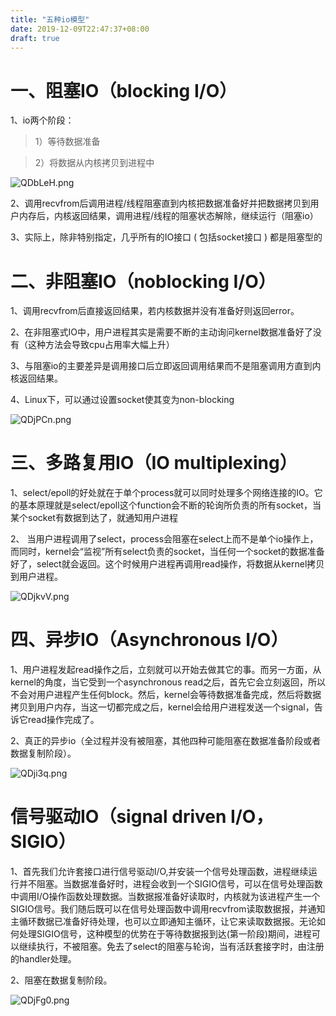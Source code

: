 ```yaml
---
title: "五种io模型"
date: 2019-12-09T22:47:37+08:00
draft: true
---
```


# 一、阻塞IO（blocking I/O）
1、io两个阶段：

> 1）等待数据准备

> 2）将数据从内核拷贝到进程中  

![QDbLeH.png](https://s2.ax1x.com/2019/12/10/QDbLeH.png)
   
2、调用recvfrom后调用进程/线程阻塞直到内核把数据准备好并把数据拷贝到用户内存后，内核返回结果，调用进程/线程的阻塞状态解除，继续运行（阻塞io）

3、实际上，除非特别指定，几乎所有的IO接口 ( 包括socket接口 ) 都是阻塞型的


# 二、非阻塞IO（noblocking I/O）
1、调用recvfrom后直接返回结果，若内核数据并没有准备好则返回error。

2、在非阻塞式IO中，用户进程其实是需要不断的主动询问kernel数据准备好了没有（这种方法会导致cpu占用率大幅上升）

3、与阻塞io的主要差异是调用接口后立即返回调用结果而不是阻塞调用方直到内核返回结果。

4、Linux下，可以通过设置socket使其变为non-blocking

![QDjPCn.png](https://s2.ax1x.com/2019/12/10/QDjPCn.png)

# 三、多路复用IO（IO multiplexing）
1、select/epoll的好处就在于单个process就可以同时处理多个网络连接的IO。它的基本原理就是select/epoll这个function会不断的轮询所负责的所有socket，当某个socket有数据到达了，就通知用户进程
    
2、 当用户进程调用了select，process会阻塞在select上而不是单个io操作上，而同时，kernel会“监视”所有select负责的socket，当任何一个socket的数据准备好了，select就会返回。这个时候用户进程再调用read操作，将数据从kernel拷贝到用户进程。

![QDjkvV.png](https://s2.ax1x.com/2019/12/10/QDjkvV.png)

# 四、异步IO（Asynchronous I/O）
1、用户进程发起read操作之后，立刻就可以开始去做其它的事。而另一方面，从kernel的角度，当它受到一个asynchronous read之后，首先它会立刻返回，所以不会对用户进程产生任何block。然后，kernel会等待数据准备完成，然后将数据拷贝到用户内存，当这一切都完成之后，kernel会给用户进程发送一个signal，告诉它read操作完成了。
   
2、真正的异步io（全过程并没有被阻塞，其他四种可能阻塞在数据准备阶段或者数据复制阶段）。
    
![QDji3q.png](https://s2.ax1x.com/2019/12/10/QDji3q.png)

# 信号驱动IO（signal driven I/O， SIGIO）
1、首先我们允许套接口进行信号驱动I/O,并安装一个信号处理函数，进程继续运行并不阻塞。当数据准备好时，进程会收到一个SIGIO信号，可以在信号处理函数中调用I/O操作函数处理数据。当数据报准备好读取时，内核就为该进程产生一个SIGIO信号。我们随后既可以在信号处理函数中调用recvfrom读取数据报，并通知主循环数据已准备好待处理，也可以立即通知主循环，让它来读取数据报。无论如何处理SIGIO信号，这种模型的优势在于等待数据报到达(第一阶段)期间，进程可以继续执行，不被阻塞。免去了select的阻塞与轮询，当有活跃套接字时，由注册的handler处理。
   
2、阻塞在数据复制阶段。

![QDjFg0.png](https://s2.ax1x.com/2019/12/10/QDjFg0.png)

